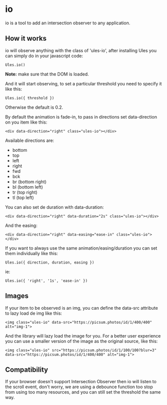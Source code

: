 # io

io is a tool to add an intersection observer to any application.

## How it works

io will observe anything with the class of 'ules-io', after installing Ules you can simply do in your javascript code: 

```Ules.io()```

**Note:** make sure that the DOM is loaded.

And it will start observing, to set a particular threshold you need to specify it like this:

```Ules.io({ threshold })```

Otherwise the default is 0.2.

By default the animation is fade-in, to pass in directions set data-direction on you item like this:

```<div data-direction="right" class="ules-io"></div>```

Available directions are: 

* bottom
* top
* left
* right
* fwd
* bck
* br (bottom right)
* bl (bottom left)
* tr (top right)
* tl (top left)

You can also set de duration with data-duration:

```<div data-direction="right" data-duration="2s" class="ules-io"></div>```

And the easing: 

```<div data-direction="right" data-easing="ease-in" class="ules-io"></div>```

If you want to always use the same animation/easing/duration you can set them individually like this: 

```Ules.io({ direction, duration, easing })``` 

ie: 

```Ules.io({ 'right', '1s', 'ease-in' })```

## Images

If your item to be observed is an img, you can define the data-src attribute to lazy load de img like this:

```<img class="ules-io" data-src="https://picsum.photos/id/1/400/400" alt="img-1">```

And the library will lazy load the image for you. For a better user experience you can use a smaller version of the image as the original source, like this:

```<img class="ules-io" src="https://picsum.photos/id/1/100/100?blur=3" data-src="https://picsum.photos/id/1/400/400" alt="img-1">```

## Compatibility

If your browser doesn't support Intersection Observer then io will listen to the scroll event, don't worry, we are using a debounce function too stop from using too many resources, and you can still set the threshold the same way.
